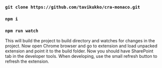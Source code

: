 
### `git clone https://github.com/tavikukko/cra-monaco.git`

### `npm i`

### `npm run watch`

This will build the project to build directory and watches for changes in the project. Now open Chrome browser and go to extension and load unpacked extension and point it to the build folder. Now you should have SharePoint tab in the developer tools. When developing, use the small refresh button to refresh the extension.


